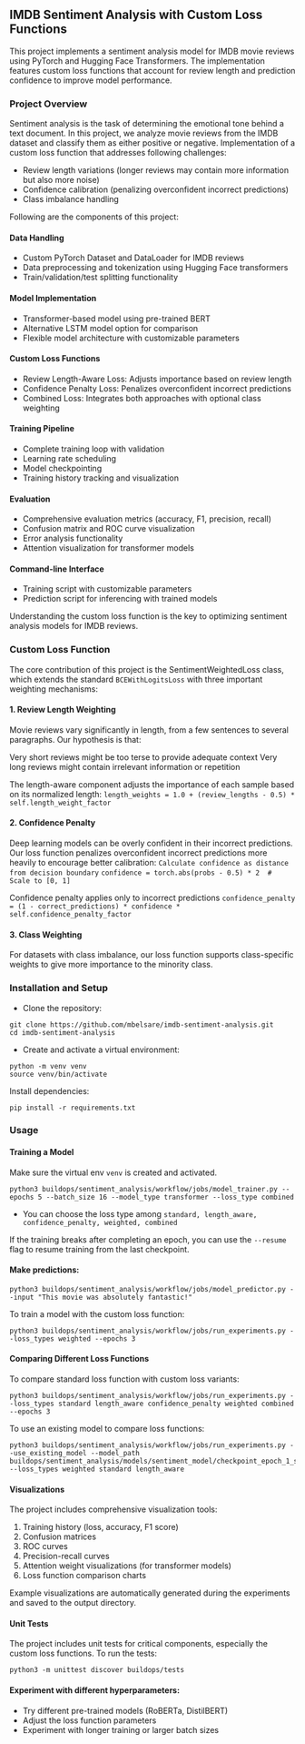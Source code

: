 ## IMDB Sentiment Analysis with Custom Loss Functions
This project implements a sentiment analysis model for IMDB movie reviews using PyTorch and Hugging Face Transformers. 
The implementation features custom loss functions that account for review length and prediction confidence to improve model performance.


### Project Overview
Sentiment analysis is the task of determining the emotional tone behind a text document. 
In this project, we analyze movie reviews from the IMDB dataset and classify them as either positive or negative.
Implementation of a custom loss function that addresses following challenges:
* Review length variations (longer reviews may contain more information but also more noise)
* Confidence calibration (penalizing overconfident incorrect predictions)
* Class imbalance handling

Following are the components of this project:
#### Data Handling

* Custom PyTorch Dataset and DataLoader for IMDB reviews
* Data preprocessing and tokenization using Hugging Face transformers
* Train/validation/test splitting functionality


#### Model Implementation

* Transformer-based model using pre-trained BERT
* Alternative LSTM model option for comparison
* Flexible model architecture with customizable parameters


#### Custom Loss Functions

* Review Length-Aware Loss: Adjusts importance based on review length
* Confidence Penalty Loss: Penalizes overconfident incorrect predictions
* Combined Loss: Integrates both approaches with optional class weighting


#### Training Pipeline

* Complete training loop with validation
* Learning rate scheduling
* Model checkpointing
* Training history tracking and visualization


#### Evaluation

* Comprehensive evaluation metrics (accuracy, F1, precision, recall)
* Confusion matrix and ROC curve visualization
* Error analysis functionality
* Attention visualization for transformer models


#### Command-line Interface

* Training script with customizable parameters
* Prediction script for inferencing with trained models

Understanding the custom loss function is the key to optimizing sentiment analysis models for IMDB reviews.

### Custom Loss Function
The core contribution of this project is the SentimentWeightedLoss class, which extends the standard `BCEWithLogitsLoss` with three important weighting mechanisms:

#### 1. Review Length Weighting
Movie reviews vary significantly in length, from a few sentences to several paragraphs. Our hypothesis is that:

Very short reviews might be too terse to provide adequate context
Very long reviews might contain irrelevant information or repetition

The length-aware component adjusts the importance of each sample based on its normalized length:
```length_weights = 1.0 + (review_lengths - 0.5) * self.length_weight_factor```

#### 2. Confidence Penalty
Deep learning models can be overly confident in their incorrect predictions. Our loss function penalizes overconfident incorrect predictions more heavily to encourage better calibration:
`Calculate confidence as distance from decision boundary`
```confidence = torch.abs(probs - 0.5) * 2  # Scale to [0, 1]```

Confidence penalty applies only to incorrect predictions
```confidence_penalty = (1 - correct_predictions) * confidence * self.confidence_penalty_factor```

#### 3. Class Weighting
For datasets with class imbalance, our loss function supports class-specific weights to give more importance to the minority class.

### Installation and Setup

* Clone the repository:

```
git clone https://github.com/mbelsare/imdb-sentiment-analysis.git
cd imdb-sentiment-analysis
```

* Create and activate a virtual environment:

```
python -m venv venv
source venv/bin/activate
```

Install dependencies:

`pip install -r requirements.txt`

### Usage

#### Training a Model

Make sure the virtual env `venv` is created and activated.

```
python3 buildops/sentiment_analysis/workflow/jobs/model_trainer.py --epochs 5 --batch_size 16 --model_type transformer --loss_type combined
```
* You can choose the loss type among `standard, length_aware, confidence_penalty, weighted, combined`

If the training breaks after completing an epoch, you can use the `--resume` flag to resume training from the last checkpoint.

#### Make predictions:
```
python3 buildops/sentiment_analysis/workflow/jobs/model_predictor.py --input "This movie was absolutely fantastic!"
```

To train a model with the custom loss function:
```
python3 buildops/sentiment_analysis/workflow/jobs/run_experiments.py --loss_types weighted --epochs 3
```

#### Comparing Different Loss Functions
To compare standard loss function with custom loss variants:
```
python3 buildops/sentiment_analysis/workflow/jobs/run_experiments.py --loss_types standard length_aware confidence_penalty weighted combined --epochs 3
```

To use an existing model to compare loss functions:
```
python3 buildops/sentiment_analysis/workflow/jobs/run_experiments.py --use_existing_model --model_path buildops/sentiment_analysis/models/sentiment_model/checkpoint_epoch_1_step_2000.pt --loss_types weighted standard length_aware
```

#### Visualizations
The project includes comprehensive visualization tools:

1. Training history (loss, accuracy, F1 score)
2. Confusion matrices
3. ROC curves
4. Precision-recall curves
5. Attention weight visualizations (for transformer models)
6. Loss function comparison charts

Example visualizations are automatically generated during the experiments and saved to the output directory.

#### Unit Tests
The project includes unit tests for critical components, especially the custom loss functions. To run the tests:
```
python3 -m unittest discover buildops/tests
```

#### Experiment with different hyperparameters:
* Try different pre-trained models (RoBERTa, DistilBERT)
* Adjust the loss function parameters
* Experiment with longer training or larger batch sizes
